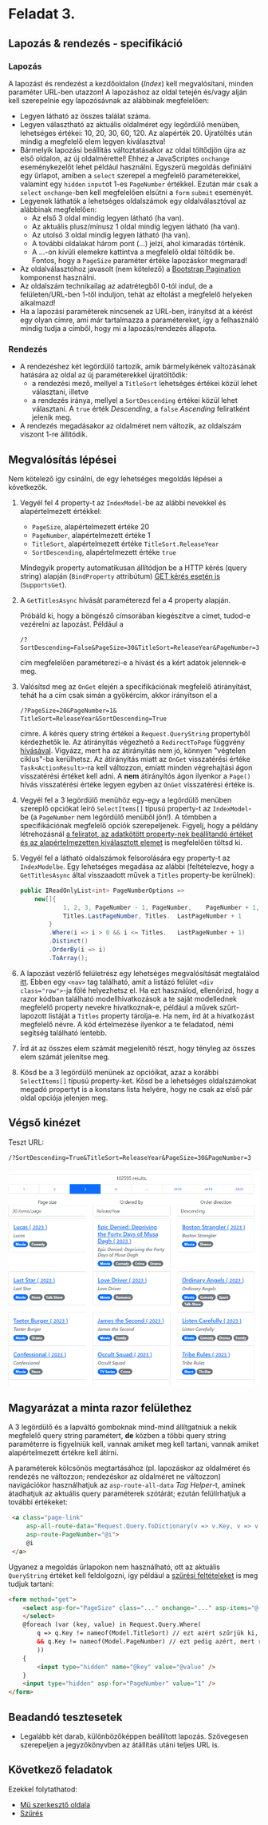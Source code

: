 # Feladat 3.

## Lapozás & rendezés - specifikáció

### Lapozás
A lapozást és rendezést a kezdőoldalon (*Index*) kell megvalósítani, minden paraméter URL-ben utazzon! A lapozáshoz az oldal tetején és/vagy alján kell szerepelnie egy lapozósávnak az alábbinak megfelelően:
- Legyen látható az összes találat száma.
- Legyen választható az aktuális oldalméret egy legördülő menüben, lehetséges értékei: 10, 20, 30, 60, 120. Az alapérték 20. Újratöltés után mindig a megfelelő elem legyen kiválasztva!
- Bármelyik lapozási beállítás változtatásakor az oldal töltődjön újra az első oldalon, az új oldalmérettel! Ehhez a JavaScriptes `onchange` eseménykezelőt lehet például használni. Egyszerű megoldás definiálni egy űrlapot, amiben a `select` szerepel a megfelelő paraméterekkel, valamint egy `hidden` `input`ot 1-es `PageNumber` értékkel. Ezután már csak a `select` `onchange`-ben kell megfelelően elsütni a `form` `submit` eseményét.
- Legyenek láthatók a lehetséges oldalszámok egy oldalválasztóval az alábbinak megfelelően:
    - Az első 3 oldal mindig legyen látható (ha van).
    - Az aktuális plusz/mínusz 1 oldal mindig legyen látható (ha van).
    - Az utolsó 3 oldal mindig legyen látható (ha van).
    - A további oldalakat három pont (...) jelzi, ahol kimaradás történik.
    - A ...-on kívüli elemekre kattintva a megfelelő oldal töltődik be. Fontos, hogy a `PageSize` paraméter értéke lapozáskor megmarad!
- Az oldalválasztóhoz javasolt (nem kötelező) a [Bootstrap Pagination](https://getbootstrap.com/docs/5.0/components/pagination/) komponenst használni.
- Az oldalszám technikailag az adatrétegből 0-tól indul, de a felületen/URL-ben 1-től induljon, tehát az eltolást a megfelelő helyeken alkalmazd!
- Ha a lapozási paraméterek nincsenek az URL-ben, irányítsd át a kérést egy olyan címre, ami már tartalmazza a paramétereket, így a felhasználó mindig tudja a címből, hogy mi a lapozás/rendezés állapota.

### Rendezés

- A rendezéshez két legördülő tartozik, amik bármelyikének változásának hatására az oldal az új paraméterekkel újratöltődik:
    - a rendezési mező, mellyel a `TitleSort` lehetséges értékei közül lehet választani, illetve
    - a rendezés iránya, mellyel a `SortDescending` értékei közül lehet választani. A `true` érték _Descending_, a `false` _Ascending_ feliratként jelenik meg.
- A rendezés megadásakor az oldalméret nem változik, az oldalszám viszont 1-re állítódik.

## Megvalósítás lépései

Nem kötelező így csinálni, de egy lehetséges megoldás lépései a következők.

1. Vegyél fel 4 property-t az `IndexModel`-be az alábbi nevekkel és alapértelmezett értékkel:
    - `PageSize`, alapértelmezett értéke 20
    - `PageNumber`, alapértelmezett értéke 1
    - `TitleSort`, alapértelmezett értéke `TitleSort.ReleaseYear`
    - `SortDescending`, alapértelmezett értéke `true`

    Mindegyik property automatikusan állítódjon be a HTTP kérés (query string) alapján (`BindProperty` attribútum) [GET kérés esetén is](https://learn.microsoft.com/en-us/aspnet/core/mvc/models/model-binding?view=aspnetcore-6.0#model-binding-for-http-get-requests-1) (`SupportsGet`).

1. A `GetTitlesAsync` hívását paraméterezd fel a 4 property alapján.

    Próbáld ki, hogy a böngésző címsorában kiegészítve a címet, tudod-e vezérelni az lapozást. Például a 
    ```
    /?SortDescending=False&PageSize=30&TitleSort=ReleaseYear&PageNumber=3
    ```
    cím megfelelően paraméterezi-e a hívást és a kért adatok jelennek-e meg.

1. Valósítsd meg az `OnGet` elején a specifikációnak megfelelő átirányítást, tehát ha a cím csak simán a gyökércím, akkor irányítson el a 
    ```
    /?PageSize=20&PageNumber=1& TitleSort=ReleaseYear&SortDescending=True
    ```
    címre. A kérés query string értékei a   `Request.QueryString` propertyből kérdezhetők     le. Az átirányítás végezhető a  `RedirectToPage` függvény [hívásával](https://learn.microsoft.com/en-us/dotnet/api/microsoft.aspnetcore.mvc.razorpages.pagebase.redirecttopage?view=aspnetcore-6.0#microsoft-aspnetcore-mvc-razorpages-pagebase-redirecttopage(system-string-system-object)). Vigyázz, mert  ha az átirányítás nem jó, könnyen "végtelen  ciklus"-ba kerülhetsz. Az átirányítás miatt az `OnGet` visszatérési értéke `Task<ActionResult>`-ra kell változzon, emiatt minden végrehajtási ágon visszatérési értéket kell adni. A **nem** átirányítós ágon ilyenkor a `Page()` hívás visszatérési értéke legyen egyben az `OnGet` visszatérési értéke is.

1. Vegyél fel a 3 legördülő menühöz egy-egy a legördülő menüben szereplő opciókat leíró `SelectItems[]` típusú property-t az `IndexModel`-be (a `PageNumber` nem legördülő menüből jön!). A tömbben a specifikációnak megfelelő opciók szerepeljenek. Figyelj, hogy a példány létrehozásnál [a feliratot, az adatkötött property-nek beállítandó értéket és az alapértelmezetten kiválasztott elemet](https://learn.microsoft.com/en-us/dotnet/api/microsoft.aspnetcore.mvc.rendering.selectlistitem.-ctor?view=aspnetcore-6.0#microsoft-aspnetcore-mvc-rendering-selectlistitem-ctor(system-string-system-string-system-boolean)) is megfelelően töltsd ki.

1. Vegyél fel a látható oldalszámok felsorolására egy property-t az `IndexModelbe`. Egy lehetséges megadása az alábbi (feltételezve, hogy a `GetTitlesAsync` által visszaadott művek a `Titles` property-be kerülnek):

    ```csharp
    public IReadOnlyList<int> PageNumberOptions =>
        new[]{
                1, 2, 3, PageNumber - 1, PageNumber,    PageNumber + 1, Titles.LastPageNumber -    1,
                Titles.LastPageNumber, Titles.  LastPageNumber + 1
            }
            .Where(i => i > 0 && i <= Titles.   LastPageNumber + 1)
            .Distinct()
            .OrderBy(i => i)
            .ToArray();
    ```

1. A lapozást vezérlő felületrész egy lehetséges megvalósítását megtalálod [itt](./snippets/index.paging.cshtml). Ebben egy `<nav>` tag található, amit a listázó felület `<div class="row">`-ja fölé helyezhetsz el. Ha ezt használod, ellenőrizd, hogy a razor kódban található modellhivatkozások a te saját modellednek megfelelő property nevekre hivatkoznak-e, például a művek szűrt-lapozott listáját a `Titles` property tárolja-e. Ha nem, írd át a hivatkozást megfelelő névre. A kód értelmezése ilyenkor a te feladatod, némi segítség található lentebb.

1. Írd át az összes elem számát megjelenítő részt, hogy tényleg az összes elem számát jelenítse meg.

1. Kösd be a 3 legördülő menünek az opcióikat, azaz a korábbi `SelectItems[]` típusú property-ket. Kösd be a lehetséges oldalszámokat megadó propertyt is a konstans lista helyére, hogy ne csak az első pár oldal opciója jelenjen meg.

## Végső kinézet

Teszt URL:
```
/?SortDescending=True&TitleSort=ReleaseYear&PageSize=30&PageNumber=3
```

![Feladat 3.](images/feladat-3.png)

## Magyarázat a minta razor felülethez

A 3 legördülő és a lapváltó gomboknak mind-mind állítgatniuk a nekik megfelelő query string paramétert, **de** közben a többi query string paraméterre is figyelniük kell, vannak amiket meg kell tartani, vannak amiket alapértelmezett értékre kell átírni.

A paraméterek kölcsönös megtartásához (pl. lapozáskor az oldalméret és rendezés ne változzon; rendezéskor az oldalméret ne változzon) navigációkor használhatjuk az `asp-route-all-data` *Tag Helper*-t, aminek átadhatjuk az aktuális query paraméterek szótárát; ezután felülírhatjuk a további értékeket:

```html
 <a class="page-link"
     asp-all-route-data="Request.Query.ToDictionary(v => v.Key, v => v.Value?.ToString())"
     asp-route-PageNumber="@i">
     @i
 </a>
```

Ugyanez a megoldás űrlapokon nem használható, ott az aktuális `QueryString` értéket kell feldolgozni, így például a [szűrési feltételeket](Feladat-4.md) is meg tudjuk tartani:
    
```html
<form method="get">
    <select asp-for="PageSize" class="..." onchange="..." asp-items="@(...)">
    </select>
    @foreach (var (key, value) in Request.Query.Where(
        q => q.Key != nameof(Model.TitleSort) // ezt azért szűrjük ki, mert a select-ben állítjuk ugyanezen az űrlapon
        && q.Key != nameof(Model.PageNumber) // ezt pedig azért, mert rejtett mezőben 1-re állítjuk, hogy oldalméret váltásakor az első oldalra megyünk
        ))
    {
        <input type="hidden" name="@key" value="@value" />
    }
    <input type="hidden" asp-for="PageNumber" value="1" />
</form>
```

## Beadandó tesztesetek

- Legalább két darab, különbözőképpen beállított lapozás. Szövegesen szerepeljen a jegyzőkönyvben az átállítás utáni teljes URL is.

## Következő feladatok

Ezekkel folytathatod:

- [Mű szerkesztő oldala](Feladat-2.md)
- [Szűrés](Feladat-4.md)


